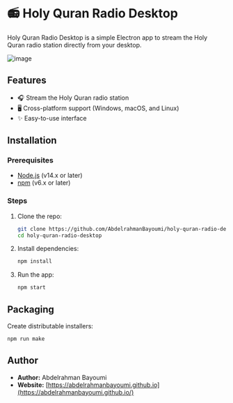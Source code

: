 # 📻 Holy Quran Radio Desktop

Holy Quran Radio Desktop is a simple Electron app to stream the Holy Quran radio station directly from your desktop.

![image](https://github.com/AbdelrahmanBayoumi/holy-quran-radio-desktop/assets/48678280/7331097a-ce5a-4854-bba6-d6ab4bcc52d0)


## Features

- 🎧 Stream the Holy Quran radio station
- 🖥️ Cross-platform support (Windows, macOS, and Linux)
- ✨ Easy-to-use interface

## Installation

### Prerequisites

- [Node.js](https://nodejs.org/) (v14.x or later)
- [npm](https://www.npmjs.com/) (v6.x or later)

### Steps

1. Clone the repo:

   ```bash
   git clone https://github.com/AbdelrahmanBayoumi/holy-quran-radio-desktop.git
   cd holy-quran-radio-desktop
   ```

2. Install dependencies:

   ```bash
   npm install
   ```

3. Run the app:

   ```bash
   npm start
   ```

## Packaging

Create distributable installers:

```bash
npm run make
```

## Author

- **Author:** Abdelrahman Bayoumi
- **Website:** [https://abdelrahmanbayoumi.github.io](https://abdelrahmanbayoumi.github.io/)
